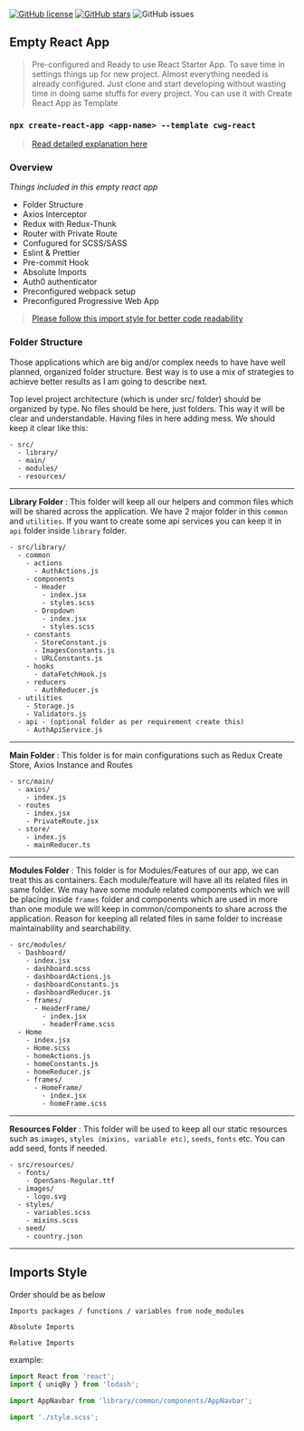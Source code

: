 [![GitHub license](https://img.shields.io/github/license/thesologlobesightseer/empty-react-app?color=rgb%2868%2C%20204%2C%2017%29)](https://github.com/gkhan205/cwg-react-starter/blob/master/LICENSE)
[![GitHub stars](https://img.shields.io/github/stars/thesologlobesightseer/empty-react-app?color=rgb%252868%252C%2520204%252C%252017%2529)](https://github.com/gkhan205/cwg-react-starter/stargazers)
![GitHub issues](https://img.shields.io/github/issues-raw/thesologlobesightseer/empty-react-app?color=rgb%2868%2C%20204%2C%2017%29)

## Empty React App

> Pre-configured and Ready to use React Starter App. To save time in settings things up for new project. Almost everything needed is already configured. Just clone and start developing without wasting time in doing same stuffs for every project. You can use it with Create React App as Template

### `npx create-react-app <app-name> --template cwg-react`

> [Read detailed explanation here](https://portfolio.thesologlobesightseer.com//empty-react-app-structure-2021/)

### Overview

_Things included in this empty react app_

- Folder Structure
- Axios Interceptor
- Redux with Redux-Thunk
- Router with Private Route
- Confugured for SCSS/SASS
- Eslint & Prettier
- Pre-commit Hook
- Absolute Imports
- Auth0 authenticator
- Preconfigured webpack setup
- Preconfigured Progressive Web App

> [Please follow this import style for better code readability](#Imports-style)

### Folder Structure

Those applications which are big and/or complex needs to have have well planned, organized folder structure. Best way is to use a mix of strategies to achieve better results as I am going to describe next.

Top level project architecture (which is under src/ folder) should be organized by type. No files should be here, just folders. This way it will be clear and understandable. Having files in here adding mess. We should keep it clear like this:

```
- src/
  - library/
  - main/
  - modules/
  - resources/
```

---

**Library Folder** : This folder will keep all our helpers and common files which will be shared across the application. We have 2 major folder in this `common` and `utilities`. If you want to create some api services you can keep it in `api` folder inside `library` folder.

```
- src/library/
  - common
    - actions
      - AuthActions.js
    - components
      - Header
        - index.jsx
        - styles.scss
      - Dropdown
        - index.jsx
        - styles.scss
    - constants
      - StoreConstant.js
      - ImagesConstants.js
      - URLConstants.js
    - hooks
      - dataFetchHook.js
    - reducers
      - AuthReducer.js
  - utilities
    - Storage.js
    - Validators.js
  - api - (optional folder as per requirement create this)
    - AuthApiService.js
```

---

**Main Folder** : This folder is for main configurations such as Redux Create Store, Axios Instance and Routes

```
- src/main/
  - axios/
    - index.js
  - routes
    - index.jsx
    - PrivateRoute.jsx
  - store/
    - index.js
    - mainReducer.ts
```

---

**Modules Folder** : This folder is for Modules/Features of our app, we can treat this as containers. Each module/feature will have all its related files in same folder. We may have some module related components which we will be placing inside `frames` folder and components which are used in more than one module we will keep in common/components to share across the application. Reason for keeping all related files in same folder to increase maintainability and searchability.

```
- src/modules/
  - Dashboard/
    - index.jsx
    - dashboard.scss
    - dashboardActions.js
    - dashboardConstants.js
    - dashboardReducer.js
    - frames/
      - HeaderFrame/
        - index.jsx
        - headerFrame.scss
  - Home
    - index.jsx
    - Home.scss
    - homeActions.js
    - homeConstants.js
    - homeReducer.js
    - frames/
      - HomeFrame/
        - index.jsx
        - homeFrame.scss
```

---

**Resources Folder** : This folder will be used to keep all our static resources such as `images`, `styles (mixins, variable etc)`, `seeds`, `fonts` etc. You can add seed, fonts if needed.

```
- src/resources/
  - fonts/
    - OpenSans-Regular.ttf
  - images/
    - logo.svg
  - styles/
    - variables.scss
    - mixins.scss
  - seed/
    - country.json
```

---

## Imports Style

Order should be as below

```
Imports packages / functions / variables from node_modules

Absolute Imports

Relative Imports
```

example:

```jsx
import React from 'react';
import { uniqBy } from 'lodash';

import AppNavbar from 'library/common/components/AppNavbar';

import './style.scss';
```
